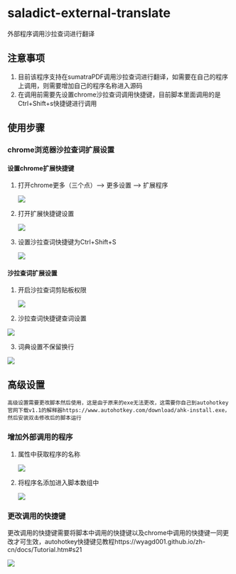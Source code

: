 # saladict-external-translate
外部程序调用沙拉查词进行翻译

## 注意事项

1. 目前该程序支持在sumatraPDF调用沙拉查词进行翻译，如需要在自己的程序上调用，则需要增加自己的程序名称进入源码
2. 在调用前需要先设置chrome沙拉查词调用快捷键，目前脚本里面调用的是Ctrl+Shift+s快捷键进行调用

## 使用步骤

### chrome浏览器沙拉查词扩展设置

#### 设置chrome扩展快捷键

1. 打开chrome更多（三个点）--> 更多设置 --> 扩展程序

   ![](C:\Users\Administrator\OneDrive\script\saladict-external-translate\images\chrome扩展程序.png)

2. 打开扩展快捷键设置

   ![](C:\Users\Administrator\OneDrive\script\saladict-external-translate\images\设置扩展程序快捷键.png)

3. 设置沙拉查词快捷键为Ctrl+Shift+S

   ![](C:\Users\Administrator\OneDrive\script\saladict-external-translate\images\设置沙拉查词快捷键.png)

#### 沙拉查词扩展设置

1. 开启沙拉查词剪贴板权限

   ![](C:\Users\Administrator\OneDrive\script\saladict-external-translate\images\沙拉查词开启剪贴板权限.png)

2. 沙拉查词快捷键查词设置

   

![](C:\Users\Administrator\OneDrive\script\saladict-external-translate\images\沙拉查词快捷键查词设置.png)

3. 词典设置不保留换行

   

![](C:\Users\Administrator\OneDrive\script\saladict-external-translate\images\词典不保留换行.png)

## 高级设置

```
高级设置需要更改脚本然后使用，这是由于原来的exe无法更改，这需要你自己到autohotkey官网下载v1.1的解释器https://www.autohotkey.com/download/ahk-install.exe，然后安装双击修改后的脚本运行
```



### 增加外部调用的程序

1. 属性中获取程序的名称

   ![](C:\Users\Administrator\OneDrive\script\saladict-external-translate\images\属性中获取程序名.png)

2. 将程序名添加进入脚本数组中

   ![](C:\Users\Administrator\OneDrive\script\saladict-external-translate\images\脚本增加调用程序.png)

### 更改调用的快捷键

更改调用的快捷键需要将脚本中调用的快捷键以及chrome中调用的快捷键一同更改才可生效，autohotkey快捷键见教程https://wyagd001.github.io/zh-cn/docs/Tutorial.htm#s21

![](C:\Users\Administrator\OneDrive\script\saladict-external-translate\images\更改调用快捷键.png)